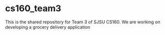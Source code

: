# cs160_team3
This is the shared repository for Team 3 of SJSU CS160. We are working on developing a grocery delivery application